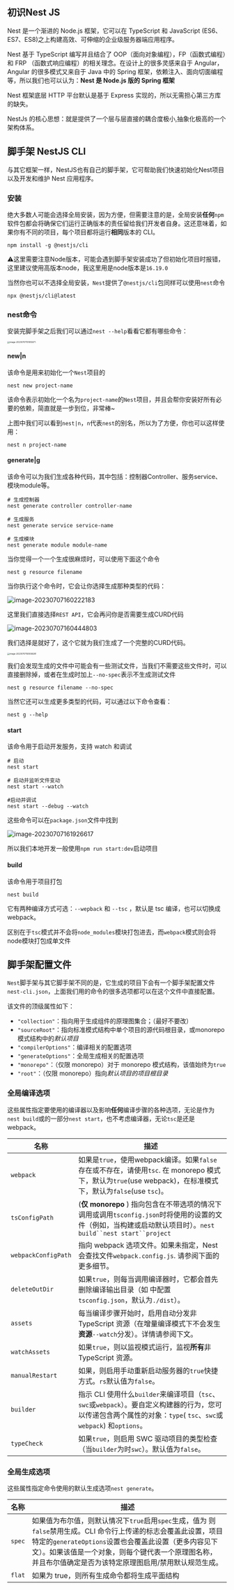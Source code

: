 ## 初识Nest JS

Nest 是一个渐进的 Node.js 框架，它可以在 TypeScript 和 JavaScript (ES6、ES7、ES8)之上构建高效、可伸缩的企业级服务器端应用程序。

Nest 基于 TypeScript 编写并且结合了 OOP（面向对象编程），FP（函数式编程）和 FRP （函数式响应编程）的相关理念。在设计上的很多灵感来自于 Angular，Angular 的很多模式又来自于 Java 中的 Spring 框架，依赖注入、面向切面编程等，所以我们也可以认为：**Nest 是 Node.js 版的 Spring 框架**

Nest 框架底层 HTTP 平台默认是基于 Express 实现的，所以无需担心第三方库的缺失。 

NestJs 的核心思想：就是提供了一个层与层直接的耦合度极小,抽象化极高的一个架构体系。

## 脚手架 NestJS CLI

与其它框架一样，NestJS也有自己的脚手架，它可帮助我们快速初始化Nest项目以及开发和维护 Nest 应用程序。

### 安装

绝大多数人可能会选择全局安装，因为方便，但需要注意的是，全局安装**任何**`npm`软件包都会将确保它们运行正确版本的责任留给我们开发者自身。这还意味着，如果你有不同的项目，每个项目都将运行**相同**版本的 CLI。

```shell
npm install -g @nestjs/cli
```

⚠️这里需要注意Node版本，可能会遇到脚手架安装成功了但初始化项目时报错，这里建议使用高版本node，我这里用是node版本是`16.19.0`

当然你也可以不选择全局安装，`Nest`提供了`@nestjs/cli`包同样可以使用`nest`命令

```shell
npx @nestjs/cli@latest
```

### nest命令

安装完脚手架之后我们可以通过`nest --help`看看它都有哪些命令：

<img src="/Users/songyao/Library/Application Support/typora-user-images/image-20230707151955671.png" alt="image-20230707151955671" style="zoom:33%;" />

#### new|n

该命令是用来初始化一个`Nest`项目的

```shell
nest new project-name
```

该命令表示初始化一个名为`project-name`的`Nest`项目，并且会帮你安装好所有必要的依赖，简直就是一步到位，非常棒~

上图中我们可以看到`nest|n`，`n`代表`nest`的别名，所以为了方便，你也可以这样使用：

```shell
nest n project-name
```

#### generate|g

该命令可以为我们生成各种代码，其中包括：控制器Controller、服务service、模块module等。
```shell
# 生成控制器
nest generate controller controller-name

# 生成服务
nest generate service service-name

# 生成模块
nest generate module module-name
```

当你觉得一个一个生成很麻烦时，可以使用下面这个命令
```shell
nest g resource filename
```

当你执行这个命令时，它会让你选择生成那种类型的代码：

![image-20230707160222183](/Users/songyao/Desktop/songyao/fe-nanjiu/images/nest/nest-2.png)

这里我们直接选择`REST API`，它会再问你是否需要生成CURD代码

![image-20230707160444803](/Users/songyao/Desktop/songyao/fe-nanjiu/images/nest/nest-3.png)

我们选择是就好了，这个它就为我们生成了一个完整的CURD代码。

<img src="/Users/songyao/Library/Application Support/typora-user-images/image-20230707160938281.png" alt="image-20230707160938281" style="zoom:33%;" />

我们会发现生成的文件中可能会有一些测试文件，当我们不需要这些文件时，可以直接删除掉，或者在生成时加上`--no-spec`表示不生成测试文件

```shell
nest g resource filename --no-spec
```

当然它还可以生成更多类型的代码，可以通过以下命令查看：

```shell
nest g --help
```

#### start

该命令用于启动开发服务，支持 watch 和调试

```shell
# 启动
nest start

# 启动并监听文件变动
nest start --watch

#启动并调试
nest start --debug --watch
```

这些命令可以在`package.json`文件中找到

![image-20230707161926617](/Users/songyao/Desktop/songyao/fe-nanjiu/images/nest/nest-5.png)

所以我们本地开发一般使用`npm run start:dev`启动项目

#### build

该命令用于项目打包

```shell
nest build
```

它有两种编译方式可选：`--wepback` 和 `--tsc` ，默认是 tsc 编译，也可以切换成 webpack。

区别在于`tsc`模式并不会将`node_modules`模块打包进去，而`webpack`模式则会将node模块打包成单文件

## 脚手架配置文件

`Nest`脚手架与其它脚手架不同的是，它生成的项目下会有一个脚手架配置文件`nest-cli.json`，上面我们用的命令的很多选项都可以在这个文件中直接配置。

该文件的顶级属性如下：

- `"collection"`：指向用于生成组件的原理图集合；（最好不要改）
- `"sourceRoot"`：指向标准模式结构中单个项目的源代码根目录，或monorepo 模式结构中的*默认项目*
- `"compilerOptions"`：编译相关的配置选项
- `"generateOptions"`：全局生成相关的配置选项
- `"monorepo"`：（仅限 monorepo）对于 monorepo 模式结构，该值始终为`true`
- `"root"`：（仅限 monorepo）指向*默认项目的项目根目录*

### 全局编译选项

这些属性指定要使用的编译器以及影响**任何**编译步骤的各种选项，无论是作为`nest build`或的一部分`nest start`，也不考虑编译器，无论`tsc`是还是 webpack。

| 名称                | 描述                                                         |
| ------------------- | ------------------------------------------------------------ |
| `webpack`           | 如果是`true`，使用webpack编译。如果`false`存在或不存在，请使用`tsc`. 在 monorepo 模式下，默认为`true`(use webpack)，在标准模式下，默认为`false`(use `tsc`)。 |
| `tsConfigPath`      | (**仅 monorepo** ) 指向包含在不带选项的情况下调用或调用`tsconfig.json`时将使用的设置的文件（例如，当构建或启动默认项目时）。`nest build``nest start``project` |
| `webpackConfigPath` | 指向 webpack 选项文件。如果未指定，Nest 会查找文件`webpack.config.js`. 请参阅下面的更多细节。 |
| `deleteOutDir`      | 如果`true`，则每当调用编译器时，它都会首先删除编译输出目录（如 中配置`tsconfig.json`，默认为`./dist`）。 |
| `assets`            | 每当编译步骤开始时，启用自动分发非 TypeScript 资源（在增量编译模式下不会发生**资源**`--watch`分发）。详情请参阅下文。 |
| `watchAssets`       | 如果`true`，则以监视模式运行，监视**所有**非 TypeScript 资源。 |
| `manualRestart`     | 如果，则启用手动重新启动服务器的`true`快捷方式。`rs`默认值为`false`。 |
| `builder`           | 指示 CLI 使用什么`builder`来编译项目（`tsc`、`swc`或`webpack`）。要自定义构建器的行为，您可以传递包含两个属性的对象：`type`( `tsc`、`swc`或`webpack`) 和`options`。 |
| `typeCheck`         | 如果`true`，则启用 SWC 驱动项目的类型检查（当`builder`为时`swc`）。默认值为`false`。 |

### 全局生成选项

这些属性指定命令使用的默认生成选项`nest generate`。

| 名称   | 描述                                                         |
| ------ | ------------------------------------------------------------ |
| `spec` | 如果值为布尔值，则默认情况下`true`启用`spec`生成，值为 则`false`禁用生成。CLI 命令行上传递的标志会覆盖此设置，项目特定的`generateOptions`设置也会覆盖此设置（更多内容见下文）。如果该值是一个对象，则每个键代表一个原理图名称，并且布尔值确定是否为该特定原理图启用/禁用默认规范生成。 |
| `flat` | 如果为 true，则所有生成命令都将生成平面结构                  |


